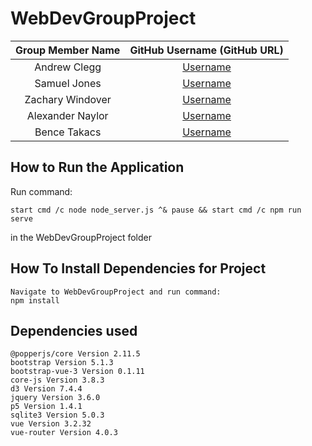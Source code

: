 # WebDevGroupProject

| Group Member Name | GitHub Username (GitHub URL)|
| :------------------------:|:--------------------------------------:|
| Andrew Clegg | [Username](https://github.com/Andrew-Clegg) |
| Samuel    Jones    | [Username](https://github.com/samuel-jones-uoit) |
| Zachary   Windover | [Username](https://github.com/ZacharyWindover) |
| Alexander Naylor   | [Username](https://github.com/AlexNayl)|
| Bence     Takacs   | [Username](https://github.com/BenceTakacs15)|


## How to Run the Application

Run command:
```
start cmd /c node node_server.js ^& pause && start cmd /c npm run serve
```
in the WebDevGroupProject folder

## How To Install Dependencies for Project
```
Navigate to WebDevGroupProject and run command:
npm install
```

## Dependencies used
```
@popperjs/core Version 2.11.5
bootstrap Version 5.1.3
bootstrap-vue-3 Version 0.1.11
core-js Version 3.8.3
d3 Version 7.4.4
jquery Version 3.6.0
p5 Version 1.4.1
sqlite3 Version 5.0.3
vue Version 3.2.32
vue-router Version 4.0.3
```
